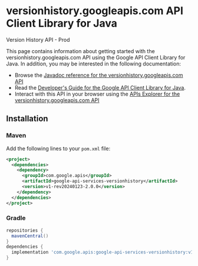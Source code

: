 # versionhistory.googleapis.com API Client Library for Java

Version History API - Prod

This page contains information about getting started with the versionhistory.googleapis.com API
using the Google API Client Library for Java. In addition, you may be interested
in the following documentation:

* Browse the [Javadoc reference for the versionhistory.googleapis.com API][javadoc]
* Read the [Developer's Guide for the Google API Client Library for Java][google-api-client].
* Interact with this API in your browser using the [APIs Explorer for the versionhistory.googleapis.com API][api-explorer]

## Installation

### Maven

Add the following lines to your `pom.xml` file:

```xml
<project>
  <dependencies>
    <dependency>
      <groupId>com.google.apis</groupId>
      <artifactId>google-api-services-versionhistory</artifactId>
      <version>v1-rev20240123-2.0.0</version>
    </dependency>
  </dependencies>
</project>
```

### Gradle

```gradle
repositories {
  mavenCentral()
}
dependencies {
  implementation 'com.google.apis:google-api-services-versionhistory:v1-rev20240123-2.0.0'
}
```

[javadoc]: https://googleapis.dev/java/google-api-services-versionhistory/latest/index.html
[google-api-client]: https://github.com/googleapis/google-api-java-client/
[api-explorer]: https://developers.google.com/apis-explorer/#p/versionhistory/v1/
